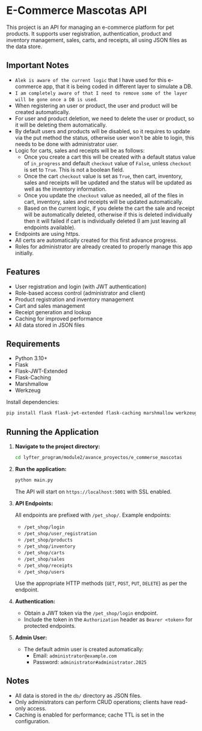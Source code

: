 # E-Commerce Mascotas API

This project is an API for managing an e-commerce platform for pet products. It supports user registration, authentication, product and inventory management, sales, carts, and receipts, all using JSON files as the data store.

## Important Notes

- `Alek is aware of the current logic` that I have used for this e-commerce app, that it is being coded in different layer to simulate a DB.
- `I am completely aware of that I need to remove some of the layer will be gone once a DB is used`.
- When registering an user or product, the user and product will be created automatically.
- For user and product deletion, we need to delete the user or product, so it will be deleting them automatically.
- By default users and products will be disabled, so it requires to update via the put method the status, otherwise user won't be able to login, this needs to be done with administrator user.
- Logic for carts, sales and receipts will be as follows:
    - Once you create a cart this will be created with a default status value of `in_progress` and default `checkout` value of `False`, unless `checkout` is set to `True`. This is not a boolean field.
    - Once the cart `checkout` value is set as `True`, then cart, inventory, sales and receipts will be updated and the status will be updated as well as the inventory information.
    - Once you update the `checkout` value as needed, all of the files in cart, inventory, sales and receipts will be updated automatically.
    - Based on the current logic, if you delete the cart the sale and receipt will be automatically deleted, otherwise if this is deleted individually then it will failed if cart is individually deleted (I am just leaving all endpoints available).
- Endpoints are using https.
- All certs are automatically created for this first advance progress.
- Roles for administrator are already created to properly manage this app initially.



## Features

- User registration and login (with JWT authentication)
- Role-based access control (administrator and client)
- Product registration and inventory management
- Cart and sales management
- Receipt generation and lookup
- Caching for improved performance
- All data stored in JSON files

## Requirements

- Python 3.10+
- Flask
- Flask-JWT-Extended
- Flask-Caching
- Marshmallow
- Werkzeug

Install dependencies:

```sh
pip install flask flask-jwt-extended flask-caching marshmallow werkzeug
```

## Running the Application

1. **Navigate to the project directory:**

    ```sh
    cd lyfter_program/module2/avance_proyectos/e_commerse_mascotas
    ```

2. **Run the application:**

    ```sh
    python main.py
    ```

    The API will start on `https://localhost:5001` with SSL enabled.

3. **API Endpoints:**

    All endpoints are prefixed with `/pet_shop/`. Example endpoints:

    - `/pet_shop/login`
    - `/pet_shop/user_registration`
    - `/pet_shop/products`
    - `/pet_shop/inventory`
    - `/pet_shop/carts`
    - `/pet_shop/sales`
    - `/pet_shop/receipts`
    - `/pet_shop/users`

    Use the appropriate HTTP methods (`GET`, `POST`, `PUT`, `DELETE`) as per the endpoint.

4. **Authentication:**

    - Obtain a JWT token via the `/pet_shop/login` endpoint.
    - Include the token in the `Authorization` header as `Bearer <token>` for protected endpoints.

5. **Admin User:**

    - The default admin user is created automatically:
        - Email: `administrator@example.com`
        - Password: `administrator#administrator.2025`

## Notes

- All data is stored in the `db/` directory as JSON files.
- Only administrators can perform CRUD operations; clients have read-only access.
- Caching is enabled for performance; cache TTL is set in the configuration.
